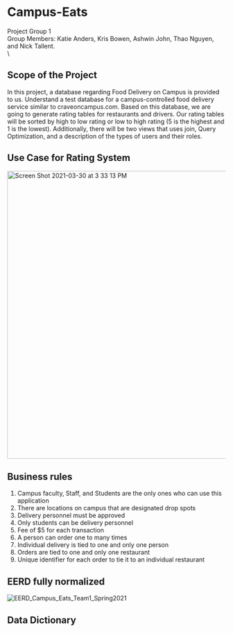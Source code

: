 # Campus-Eats
Project Group 1\
Group Members: Katie Anders, Kris Bowen, Ashwin John, Thao Nguyen, and Nick Tallent.\
\

## Scope of the Project
In this project, a database regarding Food Delivery on Campus is provided to us. Understand a test database for a campus-controlled food delivery service similar to craveoncampus.com. Based on this database, we are going to generate rating tables for restaurants and drivers. Our rating tables will be sorted by high to low rating or low to high rating (5 is the highest and 1 is the lowest). Additionally, there will be two views that uses join, Query Optimization, and a description of the types of users and their roles.

## Use Case for Rating System
<img width="664" alt="Screen Shot 2021-03-30 at 3 33 13 PM" src="https://user-images.githubusercontent.com/71344519/113046273-df5fea80-916d-11eb-848c-2a3b7519740f.png">

 
## Business rules
1. Campus faculty, Staff, and Students are the only ones who can use this application
2. There are locations on campus that are designated drop spots
3. Delivery personnel must be approved
4. Only students can be delivery personnel
5. Fee of $5 for each transaction
6. A person can order one to many times
7. Individual delivery is tied to one and only one person
8. Orders are tied to one and only one restaurant
9. Unique identifier for each order to tie it to an individual restaurant

## EERD fully normalized
![EERD_Campus_Eats_Team1_Spring2021](https://user-images.githubusercontent.com/71344519/113466686-b066a480-940b-11eb-949f-776adff95178.png)

## Data Dictionary
